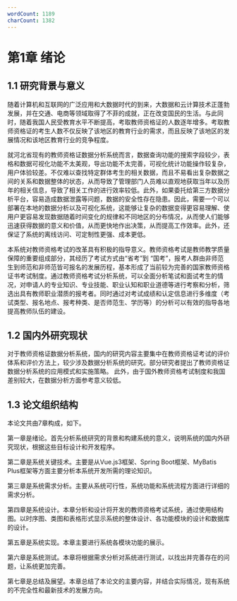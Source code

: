 ```yaml
---
wordCount: 1189
charCount: 1382
---
```



# 第1章 绪论

## 1.1 研究背景与意义

随着计算机和互联网的广泛应用和大数据时代的到来，大数据和云计算技术正蓬勃发展，并在交通、电商等领域取得了不菲的成就，正在改变国民的生活。与此同时，随着我国人民受教育水平不断提高，考取教师资格证的人数逐年增多。考取教师资格证的考生人数不仅反映了该地区的教育行业的需求，而且反映了该地区的发展情况和该地区教育行业的竞争程度。

就河北省现有的教师资格证数据分析系统而言，数据查询功能的搜索字段较少，表格和数据可视化功能不太美观，导出功能不太完善，可视化统计功能操作较复杂，用户体验较差。不仅难以查找特定群体考生的相关数据，而且不易看出复杂数据之间的关系和数据整体的状态，从而导致了管理部门人员难以直观地获取当年以及历年的相关信息，导致了相关工作的进行效率较低。此外，如果委托给第三方数据分析平台，容易造成数据泄露等问题，数据的安全性存在隐患。因此，需要一个可以部署在本地的数据分析以及可视化系统，这能够让复杂的数据变得更容易理解、使用户更容易发现数据随着时间变化的规律和不同地区的分布情况，从而使人们能够迅速获得数据的意义和价值，从而更快地作出决策，从而提高工作效率。此外，还保证了系统的离线访问、可定制性更强、成本更低。

本系统对教师资格考试的改革具有积极的指导意义。教师资格考试是教师教学质量保障的重要组成部分，其经历了考试方式由“省考”到 “国考”，报考人群由非师范生到师范和非师范皆可报名的发展历程，基本形成了当前较为完善的国家教师资格证书考试制度。通过教师资格考试分析系统，可以全面分析笔试和面试考生的情况，对申请人的专业知识、专业技能、职业认知和职业道德等进行考察和分析，筛选出具有教师职业潜质的报考者。同时通过对考试成绩和认定信息进行多维度（考试类型、报名地点、报考种类、是否师范生、学历等）的分析可以有效的指导各地提高教师队伍的建设。

## 1.2 国内外研究现状

对于教师资格证数据分析系统，国内的研究内容主要集中在教师资格证考试的评价体系和评价方法上，较少涉及数据分析系统的研究。部分研究者提出了教师资格证数据分析系统的应用模式和实施策略。
此外，由于国外教师资格考试制度和我国差别较大，在数据分析方面参考意义较低。

## 1.3 论文组织结构

本论文共由7章构成，如下。

第一章是绪论。首先分析系统研究的背景和构建系统的意义，说明系统的国内外研究现状，根据这些目标设计和开发程序。

第二章是系统关键技术。主要是从Vue.js3框架、Spring Boot框架、MyBatis Plus框架等方面主要分析本系统开发所需的理论知识。

第三章是系统需求分析。主要从系统可行性，系统功能和系统流程方面进行详细的需求分析。

第四章是系统设计。本章分析和设计将开发的教师资格考试系统，通过使用结构图。以时序图、类图和表格形式显示系统的整体设计、各功能模块的设计和数据库的设计。

第五章是系统实现。本章主要进行系统各模块功能的展示。

第六章是系统测试。本章将根据需求分析对系统进行测试，以找出并完善存在的问题，让系统更加完善。

第七章是总结及展望。本章总结了本论文的主要内容，并结合实际情况，现有系统的不完全性和最新技术的发展方向。